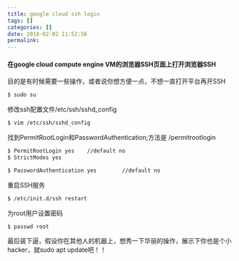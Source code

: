```yaml
---
title: google cloud ssh login
tags: []
categories: []
date: 2018-02-02 11:52:56
permalink:
---
```


#### 在google cloud compute engine VM的浏览器SSH页面上打开浏览器SSH
目的是有时候需要一些操作，或者说你想方便一点，不想一直打开平台再开SSH

```bash
$ sudo su
```
修改ssh配置文件/etc/ssh/sshd_config
```bash
$ vim /etc/ssh/sshd_config
```
找到PermitRootLogin和PasswordAuthentication;方法是 /permitrootlogin
```bash
$ PermitRootLogin yes    //default no
$ StrictModes yes

$ PasswordAuthentication yes		//default no
```
重启SSH服务
```bash
$ /etc/init.d/ssh restart
```
为root用户设置密码
```
$ passwd root
```

最后装下逼，假设你在其他人的机器上，想秀一下华丽的操作，展示下你也是个小hacker，就sudo apt update吧！！


